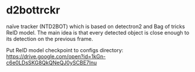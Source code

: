 # d2bottrckr
naïve tracker (NTD2BOT) which is based on detectron2 and Bag of tricks ReID model. The main idea is that every detected object is close enough to its detection on the previous frame.

Put ReID model checkpoint to configs directory:
https://drive.google.com/open?id=1kGn-c6e0LDsSKG8QkQNeQJ0ySCBE7Inu


